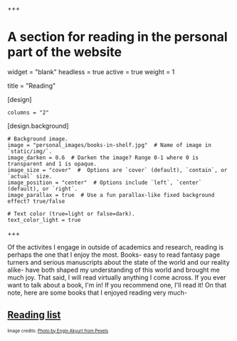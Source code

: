 +++
# A section for reading in the personal part of the website 

widget = "blank"
headless = true
active = true
weight = 1

title = "Reading"

[design]

	columns = "2"

[design.background]
	


	# Background image.
	image = "personal_images/books-in-shelf.jpg"  # Name of image in `static/img/`.
	image_darken = 0.6  # Darken the image? Range 0-1 where 0 is transparent and 1 is opaque.
	image_size = "cover"  #  Options are `cover` (default), `contain`, or `actual` size.
	image_position = "center"  # Options include `left`, `center` (default), or `right`.
	image_parallax = true  # Use a fun parallax-like fixed background effect? true/false

	# Text color (true=light or false=dark).
	text_color_light = true
+++

Of the activites I engage in outside of academics and research, reading is perhaps the one that I enjoy the most. Books- easy to read fantasy page turners and serious manuscripts about the state of the world and our reality alike- have both shaped my understanding of this world and brought me much joy. That said, I will read virtually anything I come across. If you ever want to talk about a book, I'm in! If you recommend one, I'll read it! On that note, here are some books that I enjoyed reading very much-

## [Reading list](../my_reading)

<sub><sup>Image credits: [Photo by Engin Akyurt from Pexels](https://www.pexels.com/photo/books-in-shelf-2946979/)</sup></sub>